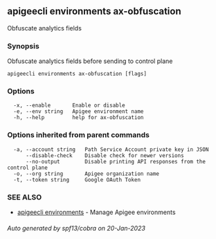## apigeecli environments ax-obfuscation

Obfuscate analytics fields

### Synopsis

Obfuscate analytics fields before sending to control plane

```
apigeecli environments ax-obfuscation [flags]
```

### Options

```
  -x, --enable       Enable or disable
  -e, --env string   Apigee environment name
  -h, --help         help for ax-obfuscation
```

### Options inherited from parent commands

```
  -a, --account string   Path Service Account private key in JSON
      --disable-check    Disable check for newer versions
      --no-output        Disable printing API responses from the control plane
  -o, --org string       Apigee organization name
  -t, --token string     Google OAuth Token
```

### SEE ALSO

* [apigeecli environments](apigeecli_environments.md)	 - Manage Apigee environments

###### Auto generated by spf13/cobra on 20-Jan-2023
